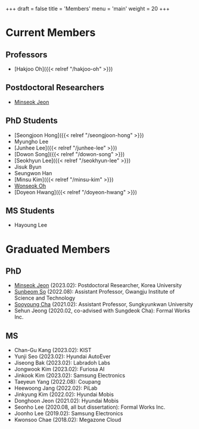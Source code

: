 +++
draft = false
title = 'Members'
menu = 'main'
weight = 20
+++

# Current Members

## Professors

- [Hakjoo Oh]({{< relref "/hakjoo-oh" >}})

## Postdoctoral Researchers
- [Minseok Jeon](https://minseokjgit.github.io/)

## PhD Students
- [Seongjoon Hong]({{< relref "/seongjoon-hong" >}})
- Myungho Lee
- [Junhee Lee]({{< relref "/junhee-lee" >}})
- [Dowon Song]({{< relref "/dowon-song" >}})
- [Seokhyun Lee]({{< relref "/seokhyun-lee" >}})
- Jisuk Byun
- Seungwon Han
- [Minsu Kim]({{< relref "/minsu-kim" >}})
- [Wonseok Oh](https://marinelay.pages.dev/)
- [Doyeon Hwang]({{< relref "/doyeon-hwang" >}})

## MS Students
- Hayoung Lee

# Graduated Members

## PhD
- [Minseok Jeon](https://minseokjgit.github.io/) (2023.02): Postdoctoral Researcher, Korea University
- [Sunbeom So](https://sites.google.com/site/sunbeomsoprl/) (2022.08): Assistant Professor, Gwangju Institute of Science and Technology
- [Sooyoung Cha](https://sites.google.com/view/sooyoungcha/) (2021.02): Assistant Professor, Sungkyunkwan University
- Sehun Jeong (2020.02, co-advised with Sungdeok Cha): Formal Works Inc.

## MS
- Chan-Gu Kang (2023.02): KIST
- Yunji Seo (2023.02): Hyundai AutoEver
- Jiseong Bak (2023.02): Labradoh Labs
- Jongwook Kim (2023.02): Furiosa AI
- Jinkook Kim (2023.02): Samsung Electronics
- Taeyeun Yang (2022.08): Coupang
- Heewoong Jang (2022.02): PiLab
- Jinkyung Kim (2022.02): Hyundai Mobis
- Donghoon Jeon (2021.02): Hyundai Mobis
- Seonho Lee (2020.08, all but dissertation): Formal Works Inc.
- Joonho Lee (2019.02): Samsung Electronics
- Kwonsoo Chae (2018.02): Megazone Cloud
